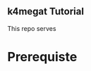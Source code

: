 k4megat Tutorial
-------------------------------------------------------------------------------
This repo serves
# Prerequiste #
